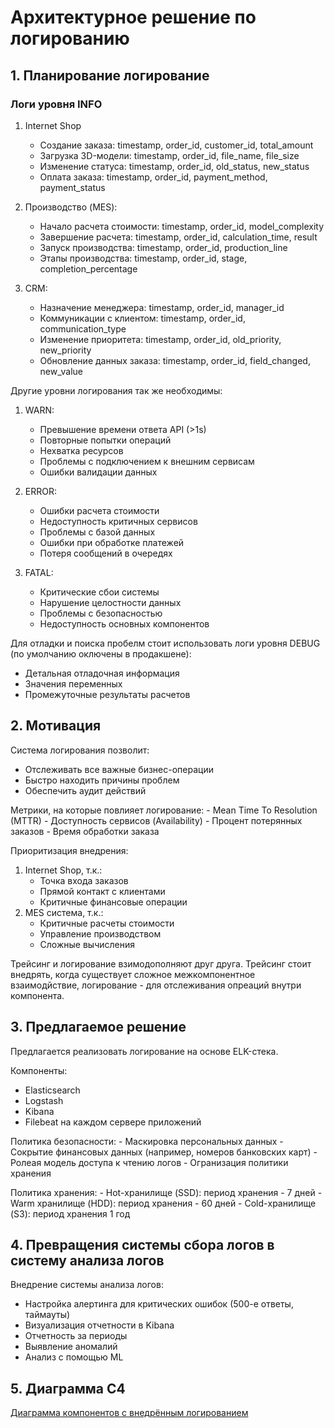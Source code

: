# Архитектурное решение по логированию

## 1. Планирование логирование

### Логи уровня INFO
1. Internet Shop
   - Создание заказа: timestamp, order_id, customer_id, total_amount
   - Загрузка 3D-модели: timestamp, order_id, file_name, file_size
   - Изменение статуса: timestamp, order_id, old_status, new_status
   - Оплата заказа: timestamp, order_id, payment_method, payment_status
   
2. Производство (MES):
   - Начало расчета стоимости: timestamp, order_id, model_complexity
   - Завершение расчета: timestamp, order_id, calculation_time, result
   - Запуск производства: timestamp, order_id, production_line
   - Этапы производства: timestamp, order_id, stage, completion_percentage

3. CRM:
   - Назначение менеджера: timestamp, order_id, manager_id
   - Коммуникации с клиентом: timestamp, order_id, communication_type
   - Изменение приоритета: timestamp, order_id, old_priority, new_priority
   - Обновление данных заказа: timestamp, order_id, field_changed, new_value
   
Другие уровни логирования так же необходимы:

1. WARN:
   - Превышение времени ответа API (>1s)
   - Повторные попытки операций
   - Нехватка ресурсов 
   - Проблемы с подключением к внешним сервисам
   - Ошибки валидации данных

2. ERROR:
   - Ошибки расчета стоимости
   - Недоступность критичных сервисов
   - Проблемы с базой данных
   - Ошибки при обработке платежей
   - Потеря сообщений в очередях

3. FATAL:
   - Критические сбои системы
   - Нарушение целостности данных
   - Проблемы с безопасностью
   - Недоступность основных компонентов
   
Для отладки и поиска пробелм стоит использовать логи уровня DEBUG (по умолчанию оключены в продакшене):
   - Детальная отладочная информация
   - Значения переменных
   - Промежуточные результаты расчетов


## 2. Мотивация
Система логирования позволит:
* Отслеживать все важные бизнес-операции
* Быстро находить причины проблем
* Обеспечить аудит действий

Метрики, на которые повлияет логирование:
    - Mean Time To Resolution (MTTR)
    - Доступность сервисов (Availability)
    - Процент потерянных заказов
    - Время обработки заказа
    
Приоритизация внедрения:
1. Internet Shop, т.к.:
   - Точка входа заказов
   - Прямой контакт с клиентами
   - Критичные финансовые операции
2. MES система, т.к.:
   - Критичные расчеты стоимости
   - Управление производством
   - Сложные вычисления

Трейсинг и логирование взимодополняют друг друга. Трейсинг стоит внедрять, когда существует сложное межкомпонентное взаимодйствие, логирование - для отслеживания опреаций внутри компонента.


## 3. Предлагаемое решение
Предлагается реализовать логирование на основе ELK-стека. 

Компоненты:
   - Elasticsearch
   - Logstash
   - Kibana
   - Filebeat на каждом сервере приложений
   
Политика безопасности:
    - Маскировка персональных данных 
    - Сокрытие финансовых данных (например, номеров банковских карт)
    - Ролеая модель доступа к чтению логов
    - Огранизация политики хранения
    
Политика хранения:
    - Hot-хранилище (SSD): период хранения - 7 дней
    - Warm хранилище (HDD): период хранения - 60 дней
    - Cold-хранилище (S3): период хранения 1 год


## 4. Превращения системы сбора логов в систему анализа логов
Внедрение системы анализа логов:
- Настройка алертинга для критических ошибок (500-е ответы, таймауты)
- Визуализация отчетности в Kibana
- Отчетность за периоды
- Выявление аномалий
- Анализ с помощью МL

## 5. Диаграмма C4

[Диаграмма компонентов с внедрённым логированием](./diagram.drawio)
